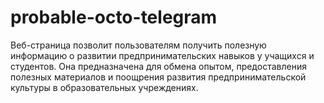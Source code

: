 # probable-octo-telegram
Веб-страница позволит пользователям получить полезную информацию о развитии предпринимательских навыков у учащихся и студентов. Она предназначена для обмена опытом, предоставления полезных материалов и поощрения развития предпринимательской культуры в образовательных учреждениях.
